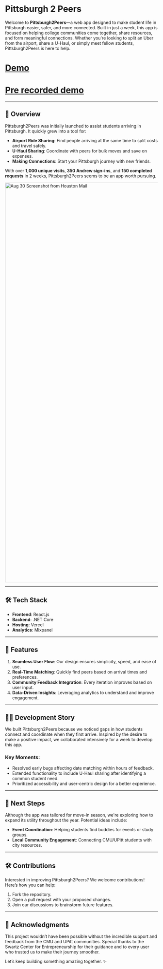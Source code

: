 # Pittsburgh 2 Peers

Welcome to **Pittsburgh2Peers**—a web app designed to make student life in Pittsburgh easier, safer, and more connected. Built in just a week, this app is focused on helping college communities come together, share resources, and form meaningful connections. Whether you're looking to split an Uber from the airport, share a U-Haul, or simply meet fellow students, Pittsburgh2Peers is here to help.

# [Demo](https://pittsburgh2peers.vercel.app/)
# [Pre recorded demo](https://drive.google.com/file/d/1s66ymQwJZS2dXAcxsINda0tIlEeZwTeS/view?usp=drive_link)

---

## 🚀 **Overview**

Pittsburgh2Peers was initially launched to assist students arriving in Pittsburgh. It quickly grew into a tool for:

- **Airport Ride Sharing**: Find people arriving at the same time to split costs and travel safely.
- **U-Haul Sharing**: Coordinate with peers for bulk moves and save on expenses.
- **Making Connections**: Start your Pittsburgh journey with new friends.

With over **1,000 unique visits**, **350 Andrew sign-ins**, and **150 completed requests** in 2 weeks, Pittsburgh2Peers seems to be an app worth pursuing.

<img width="1313" alt="Aug 30 Screenshot from Houston Mail" src="https://github.com/user-attachments/assets/8828f3e5-5b00-4ded-b78b-5203269bda36" />


---

## 🛠️ **Tech Stack**

- **Frontend**: React.js
- **Backend**: .NET Core
- **Hosting**: Vercel
- **Analytics**: Mixpanel

---

## 🎨 **Features**

1. **Seamless User Flow**: Our design ensures simplicity, speed, and ease of use.
2. **Real-Time Matching**: Quickly find peers based on arrival times and preferences.
3. **Community Feedback Integration**: Every iteration improves based on user input.
4. **Data-Driven Insights**: Leveraging analytics to understand and improve engagement.

---

## 🧑‍💻 **Development Story**

We built Pittsburgh2Peers because we noticed gaps in how students connect and coordinate when they first arrive. Inspired by the desire to make a positive impact, we collaborated intensively for a week to develop this app.

### Key Moments:
- Resolved early bugs affecting date matching within hours of feedback.
- Extended functionality to include U-Haul sharing after identifying a common student need.
- Prioritized accessibility and user-centric design for a better experience.

---

## 🌟 **Next Steps**

Although the app was tailored for move-in season, we're exploring how to expand its utility throughout the year. Potential ideas include:
- **Event Coordination**: Helping students find buddies for events or study groups.
- **Local Community Engagement**: Connecting CMU/UPitt students with city resources.

---

## 🛠️ **Contributions**

Interested in improving Pittsburgh2Peers? We welcome contributions! Here’s how you can help:
1. Fork the repository.
2. Open a pull request with your proposed changes.
3. Join our discussions to brainstorm future features.

---

## 🙌 **Acknowledgments**

This project wouldn’t have been possible without the incredible support and feedback from the CMU and UPitt communities. Special thanks to the Swartz Center for Entrepreneurship for their guidance and to every user who trusted us to make their journey smoother.

Let’s keep building something amazing together. ✨
